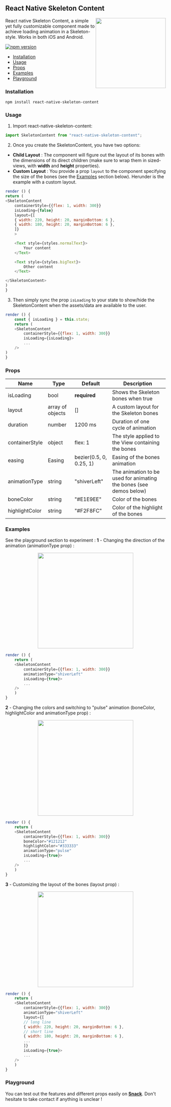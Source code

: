 ## React Native Skeleton Content

<img width="220px" align="right" src="https://raw.githubusercontent.com/alexZajac/react-native-skeleton-content/master/demos/main.gif" />

React native Skeleton Content, a simple yet fully customizable component made to achieve loading animation in a Skeleton-style. Works in both iOS and Android.

[![npm version](https://img.shields.io/npm/v/react-native-skeleton-content.svg?style=flat-square)](https://www.npmjs.com/package/react-native-skeleton-content)

- [Installation](#installation)
- [Usage](#usage)
- [Props](#props)
- [Examples](#examples)
- [Playground](#playground)

### Installation

`npm install react-native-skeleton-content`

### Usage

1.  Import react-native-skeleton-content:

```javascript
import SkeletonContent from "react-native-skeleton-content";
```

2.  Once you create the SkeletonContent, you have two options:

- **Child Layout** : The component will figure out the layout of its bones with the dimensions of its direct children (make sure to wrap them in sized-views, with **width** and **height** properties).
- **Custom Layout** : You provide a prop `layout` to the component specifying the size of the bones (see the [Examples](#examples) section below). Herunder is the example with a custom layout.

```javascript
render () {
return (
<SkeletonContent
    containerStyle={{flex: 1, width: 300}}
    isLoading={false}
    layout={[
    { width: 220, height: 20, marginBottom: 6 },
    { width: 180, height: 20, marginBottom: 6 },
    ]}
    >

    <Text style={styles.normalText}>
        Your content
    </Text>

    <Text style={styles.bigText}>
        Other content
    </Text>

</SkeletonContent>
)
}
```

3.  Then simply sync the prop `isLoading` to your state to show/hide the SkeletonContent when the assets/data are available to the user.

```javascript
render () {
    const { isLoading } = this.state;
    return (
    <SkeletonContent
        containerStyle={{flex: 1, width: 300}}
        isLoading={isLoading}>
        ...
    />
)
}
```

### Props

| Name           | Type             | Default                 | Description                                                        |
| -------------- | ---------------- | ----------------------- | ------------------------------------------------------------------ |
| isLoading      | bool             | **required**            | Shows the Skeleton bones when true                                 |
| layout         | array of objects | []                      | A custom layout for the Skeleton bones                             |
| duration       | number           | 1200 ms                 | Duration of one cycle of animation                                 |
| containerStyle | object           | flex: 1                 | The style applied to the View containing the bones                 |
| easing         | Easing           | bezier(0.5, 0, 0.25, 1) | Easing of the bones animation                                      |
| animationType  | string           | "shiverLeft"            | The animation to be used for animating the bones (see demos below) |
| boneColor      | string           | "#E1E9EE"               | Color of the bones                                                 |
| highlightColor | string           | "#F2F8FC"               | Color of the highlight of the bones                                |

### Examples

See the playground section to experiment :
**1** - Changing the direction of the animation (animationType prop) :

<p align="center">
<img width="300px" src="https://raw.githubusercontent.com/alexZajac/react-native-skeleton-content/master/demos/direction_change.gif" />
</p>

```javascript
render () {
    return (
    <SkeletonContent
        containerStyle={{flex: 1, width: 300}}
        animationType="shiverLeft"
        isLoading={true}>
        ...
    />
    )
}
```

**2** - Changing the colors and switching to "pulse" animation (boneColor, highlightColor and animationType prop) :

<p align="center">
<img width="300px" src="https://raw.githubusercontent.com/alexZajac/react-native-skeleton-content/master/demos/color_change.gif" />
</p>

```javascript
render () {
    return (
    <SkeletonContent
        containerStyle={{flex: 1, width: 300}}
        boneColor="#121212"
        highlightColor="#333333"
        animationType="pulse"
        isLoading={true}>
        ...
    />
    )
}
```

**3** - Customizing the layout of the bones (layout prop) :

<p align="center">
<img width="300px" src="https://raw.githubusercontent.com/alexZajac/react-native-skeleton-content/master/demos/layout_change.gif" />
</p>

```javascript
render () {
    return (
    <SkeletonContent
        containerStyle={{flex: 1, width: 300}}
        animationType="shiverLeft"
        layout={[
        // long line
        { width: 220, height: 20, marginBottom: 6 },
        // short line
        { width: 180, height: 20, marginBottom: 6 },
        ...
        ]}
        isLoading={true}>
        ...
    />
    )
}
```

### Playground

You can test out the features and different props easily on [**Snack**](https://snack.expo.io/@alexandrezajac/skeleton).
Don't hesitate to take contact if anything is unclear !
